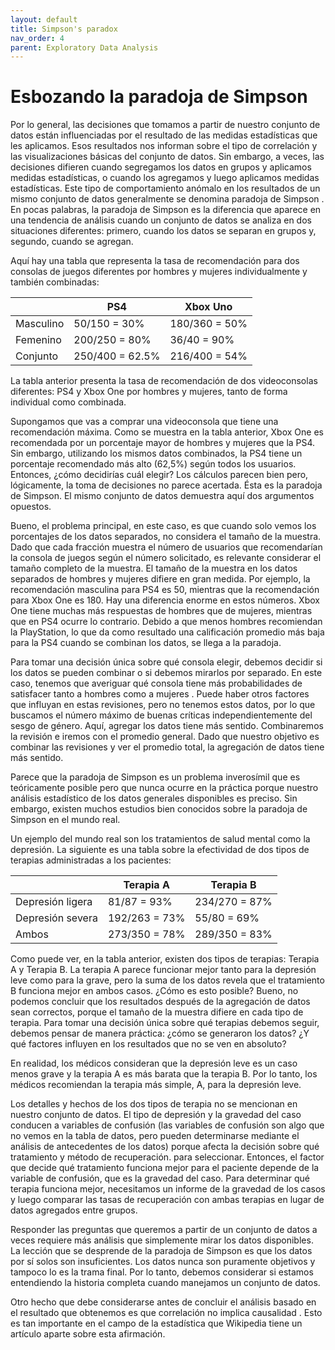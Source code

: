 ```yaml
---
layout: default
title: Simpson's paradox
nav_order: 4
parent: Exploratory Data Analysis
---
```


# Esbozando la paradoja de Simpson
Por lo general, las decisiones que tomamos a partir de nuestro conjunto de datos están influenciadas por el resultado de las medidas estadísticas que les aplicamos. Esos resultados nos informan sobre el tipo de correlación y las visualizaciones básicas del conjunto de datos. Sin embargo, a veces, las decisiones difieren cuando segregamos los datos en grupos y aplicamos medidas estadísticas, o cuando los agregamos y luego aplicamos medidas estadísticas. Este tipo de comportamiento anómalo en los resultados de un mismo conjunto de datos generalmente se denomina paradoja de Simpson . En pocas palabras, la paradoja de Simpson es la diferencia que aparece en una tendencia de análisis cuando un conjunto de datos se analiza en dos situaciones diferentes: primero, cuando los datos se separan en grupos y, segundo, cuando se agregan.

Aquí hay una tabla que representa la tasa de recomendación para dos consolas de juegos diferentes por hombres y mujeres individualmente y también combinadas:

|             | PS4          | Xbox Uno     |
|-------------|--------------|--------------|
| Masculino   | 50/150 = 30% | 180/360 = 50%|
| Femenino    | 200/250 = 80%| 36/40 = 90%  |
| Conjunto    | 250/400 = 62.5% | 216/400 = 54% |

La tabla anterior presenta la tasa de recomendación de dos videoconsolas diferentes: PS4 y Xbox One por hombres y mujeres, tanto de forma individual como combinada.

Supongamos que vas a comprar una videoconsola que tiene una recomendación máxima. Como se muestra en la tabla anterior, Xbox One es recomendada por un porcentaje mayor de hombres y mujeres que la PS4. Sin embargo, utilizando los mismos datos combinados, la PS4 tiene un porcentaje recomendado más alto (62,5%) según todos los usuarios. Entonces, ¿cómo decidirías cuál elegir? Los cálculos parecen bien pero, lógicamente, la toma de decisiones no parece acertada. Ésta es la paradoja de Simpson. El mismo conjunto de datos demuestra aquí dos argumentos opuestos.

Bueno, el problema principal, en este caso, es que cuando solo vemos los porcentajes de los datos separados, no considera el tamaño de la muestra. Dado que cada fracción muestra el número de usuarios que recomendarían la consola de juegos según el número solicitado, es relevante considerar el tamaño completo de la muestra. El tamaño de la muestra en los datos separados de hombres y mujeres difiere en gran medida. Por ejemplo, la recomendación masculina para PS4 es 50, mientras que la recomendación para Xbox One es 180. Hay una diferencia enorme en estos números. Xbox One tiene muchas más respuestas de hombres que de mujeres, mientras que en PS4 ocurre lo contrario. Debido a que menos hombres recomiendan la PlayStation, lo que da como resultado una calificación promedio más baja para la PS4 cuando se combinan los datos, se llega a la paradoja.

Para tomar una decisión única sobre qué consola elegir, debemos decidir si los datos se pueden combinar o si debemos mirarlos por separado. En este caso, tenemos que averiguar qué consola tiene más probabilidades de satisfacer tanto a hombres como a mujeres . Puede haber otros factores que influyan en estas revisiones, pero no tenemos estos datos, por lo que buscamos el número máximo de buenas críticas independientemente del sesgo de género. Aquí, agregar los datos tiene más sentido. Combinaremos la revisión e iremos con el promedio general. Dado que nuestro objetivo es combinar las revisiones y ver el promedio total, la agregación de datos tiene más sentido.

Parece que la paradoja de Simpson es un problema inverosímil que es teóricamente posible pero que nunca ocurre en la práctica porque nuestro análisis estadístico de los datos generales disponibles es preciso. Sin embargo, existen muchos estudios bien conocidos sobre la paradoja de Simpson en el mundo real.

Un ejemplo del mundo real son los tratamientos de salud mental como la depresión. La siguiente es una tabla sobre la efectividad de dos tipos de terapias administradas a los pacientes:

|                 | Terapia A      | Terapia B      |
|-----------------|----------------|----------------|
| Depresión ligera| 81/87 = 93%    | 234/270 = 87%  |
| Depresión severa| 192/263 = 73%  | 55/80 = 69%    |
| Ambos           | 273/350 = 78%  | 289/350 = 83%  |


Como puede ver, en la tabla anterior, existen dos tipos de terapias: Terapia A y Terapia B. La terapia A parece funcionar mejor tanto para la depresión leve como para la grave, pero la suma de los datos revela que el tratamiento B funciona mejor en ambos casos. ¿Cómo es esto posible? Bueno, no podemos concluir que los resultados después de la agregación de datos sean correctos, porque el tamaño de la muestra difiere en cada tipo de terapia. Para tomar una decisión única sobre qué terapias debemos seguir, debemos pensar de manera práctica: ¿cómo se generaron los datos? ¿Y qué factores influyen en los resultados que no se ven en absoluto?

En realidad, los médicos consideran que la depresión leve es un caso menos grave y la terapia A es más barata que la terapia B. Por lo tanto, los médicos recomiendan la terapia más simple, A, para la depresión leve.

Los detalles y hechos de los dos tipos de terapia no se mencionan en nuestro conjunto de datos. El tipo de depresión y la gravedad del caso conducen a variables de confusión (las variables de confusión son algo que no vemos en la tabla de datos, pero pueden determinarse mediante el análisis de antecedentes de los datos) porque afecta la decisión sobre qué tratamiento y método de recuperación. para seleccionar. Entonces, el factor que decide qué tratamiento funciona mejor para el paciente depende de la variable de confusión, que es la gravedad del caso. Para determinar qué terapia funciona mejor, necesitamos un informe de la gravedad de los casos y luego comparar las tasas de recuperación con ambas terapias en lugar de datos agregados entre grupos.

Responder las preguntas que queremos a partir de un conjunto de datos a veces requiere más análisis que simplemente mirar los datos disponibles. La lección que se desprende de la paradoja de Simpson es que los datos por sí solos son insuficientes. Los datos nunca son puramente objetivos y tampoco lo es la trama final. Por lo tanto, debemos considerar si estamos entendiendo la historia completa cuando manejamos un conjunto de datos.

Otro hecho que debe considerarse antes de concluir el análisis basado en el resultado que obtenemos es que correlación no implica causalidad . Esto es tan importante en el campo de la estadística que Wikipedia tiene un artículo aparte sobre esta afirmación.